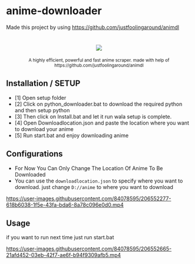 # anime-downloader
Made this project by using https://github.com/justfoolingaround/animdl

<h1 align="center"><img src="https://capsule-render.vercel.app/api?type=soft&fontColor=703ee5&text=Incredibleflamer/anime-downloader&height=150&fontSize=45&desc=Ridiculously%20efficient,%20fast%20and%20light-weight.&descAlignY=75&descAlign=60&color=00000000&animation=twinkling"></h1>
<p align="center"><sup>A highly efficient, powerful and fast anime scraper. made with help of https://github.com/justfoolingaround/animdl </sup></p>

## Installation / SETUP
- [1] Open setup folder
- [2] Click on python_downloader.bat to download the required python and then setup python
- [3] Then click on Install.bat and let it run wala setup is complete.
- [4] Open Downloadlocation.json and paste the location where you want to download your anime 
- [5] Run start.bat and enjoy downloading anime


## Configurations
- For Now You Can Only Change The Location Of Anime To Be Downloaded
- You can use the `downloadlocation.json` to specify where you want to download. just change `D://anime` to where you want to download

https://user-images.githubusercontent.com/84078595/206552277-618b6038-1f5e-43fa-bda6-8a78c096e0d0.mp4

## Usage
if you want to run next time just run start.bat

https://user-images.githubusercontent.com/84078595/206552665-21afd452-03eb-42f7-ae6f-b94f9309afb5.mp4

